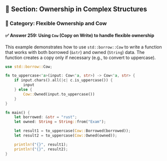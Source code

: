 ## 📘 Section: Ownership in Complex Structures  
### 🔹 Category: Flexible Ownership and Cow  
#### ✅ Answer 259: Using `Cow` (Copy on Write) to handle flexible ownership

This example demonstrates how to use `std::borrow::Cow` to write a function that works with both borrowed (`&str`) and owned (`String`) data. The function creates a copy only if necessary (e.g., to convert to uppercase).

```rust
use std::borrow::Cow;

fn to_uppercase<'a>(input: Cow<'a, str>) -> Cow<'a, str> {
    if input.chars().all(|c| c.is_uppercase()) {
        input
    } else {
        Cow::Owned(input.to_uppercase())
    }
}

fn main() {
    let borrowed: &str = "rust";
    let owned: String = String::from("Exam");

    let result1 = to_uppercase(Cow::Borrowed(borrowed));
    let result2 = to_uppercase(Cow::Owned(owned));

    println!("{}", result1);
    println!("{}", result2);
}
```
